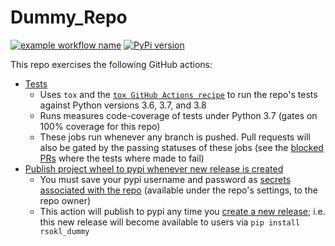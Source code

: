 # Dummy_Repo

[![example workflow name](https://github.com/rsokl/Dummy_Repo/workflows/Tests/badge.svg)](https://github.com/rsokl/Dummy_Repo/actions?query=workflow%3ATests+branch%3Amain)
[![PyPi version](https://img.shields.io/pypi/v/rsokl_dummy.svg)](https://pypi.python.org/pypi/rsokl_dummy)

This repo exercises the following GitHub actions:
- [Tests](https://github.com/rsokl/Dummy_Repo/blob/main/.github/workflows/tox_run.yml)
  - Uses `tox` and the [`tox GitHub Actions recipe`](https://github.com/ymyzk/tox-gh-actions) to run the repo's tests against
  Python versions 3.6, 3.7, and 3.8
  - Runs measures code-coverage of tests under Python 3.7 (gates on 100% coverage for this repo)
  - These jobs run whenever any branch is pushed. Pull requests will also be gated by the passing statuses of these jobs
  (see the [blocked PRs](https://github.com/rsokl/Dummy_Repo/pulls) where the tests where made to fail)
- [Publish project wheel to pypi whenever new release is created](https://github.com/rsokl/Dummy_Repo/blob/main/.github/workflows/pypi_publish.yml)
  - You must save your pypi username and password as [secrets associated with the repo](https://github.com/rsokl/Dummy_Repo/settings/secrets/actions)
  (available under the repo's settings, to the repo owner)
  - This action will publish to pypi any time you [create a new release](https://github.com/rsokl/Dummy_Repo/releases/tag/v0.1.1); i.e. this
  new release will become available to users via `pip install rsokl_dummy`
